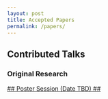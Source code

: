 ```yaml
---
layout: post
title: Accepted Papers
permalink: /papers/
---
```


## Contributed Talks

### Original Research

<!--* [**Get Rid of Suspended Animation: Deep Diffusive Neural Network for Graph Representation Learning**](/papers/56.pdf). *Jiawei Zhang* -->
<!-- #### Best paper award: Learning Graph Models for Template-Free Retrosynthesis -->

[## Poster Session (Date TBD) ##](/postList/)

<!-- * [**Graph Neural Networks in TensorFlow and Keras with Spektral**](/papers/9.pdf). *Daniele Grattarola and Cesare Alippi* -->

